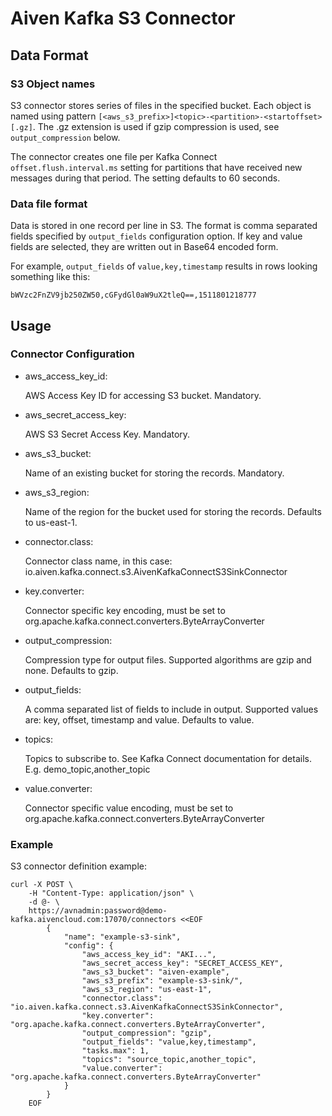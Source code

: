 # Aiven Kafka S3 Connector

## Data Format

### S3 Object names

S3 connector stores series of files in the specified bucket. Each object is named using pattern `[<aws_s3_prefix>]<topic>-<partition>-<startoffset>[.gz]`. The .gz extension is used if gzip compression is used, see `output_compression` below.

The connector creates one file per Kafka Connect `offset.flush.interval.ms` setting for partitions that have received new messages during that period. The setting defaults to 60 seconds.

### Data file format

Data is stored in one record per line in S3. The format is comma separated fields specified by `output_fields` configuration option. If key and value fields are selected, they are written out in Base64 encoded form.

For example, `output_fields` of `value,key,timestamp` results in rows looking something like this:

```
bWVzc2FnZV9jb250ZW50,cGFydGl0aW9uX2tleQ==,1511801218777
```

## Usage

### Connector Configuration

 - aws_access_key_id:

    AWS Access Key ID for accessing S3 bucket. Mandatory.

 - aws_secret_access_key:

    AWS S3 Secret Access Key. Mandatory.

 - aws_s3_bucket:

    Name of an existing bucket for storing the records. Mandatory.

 - aws_s3_region:

    Name of the region for the bucket used for storing the records. Defaults to us-east-1.

 - connector.class:

    Connector class name, in this case: io.aiven.kafka.connect.s3.AivenKafkaConnectS3SinkConnector

 - key.converter:

    Connector specific key encoding, must be set to org.apache.kafka.connect.converters.ByteArrayConverter

 - output_compression:

    Compression type for output files. Supported algorithms are gzip and none. Defaults to gzip.

 - output_fields:

    A comma separated list of fields to include in output. Supported values are: key, offset, timestamp and value. Defaults to value.

 - topics:

    Topics to subscribe to. See Kafka Connect documentation for details. E.g. demo_topic,another_topic

 - value.converter:

    Connector specific value encoding, must be set to org.apache.kafka.connect.converters.ByteArrayConverter

### Example

S3 connector definition example:

```
curl -X POST \
    -H "Content-Type: application/json" \
    -d @- \
    https://avnadmin:password@demo-kafka.aivencloud.com:17070/connectors <<EOF
        {
            "name": "example-s3-sink",
            "config": {
                "aws_access_key_id": "AKI...",
                "aws_secret_access_key": "SECRET_ACCESS_KEY",
                "aws_s3_bucket": "aiven-example",
                "aws_s3_prefix": "example-s3-sink/",
                "aws_s3_region": "us-east-1",
                "connector.class": "io.aiven.kafka.connect.s3.AivenKafkaConnectS3SinkConnector",
                "key.converter": "org.apache.kafka.connect.converters.ByteArrayConverter",
                "output_compression": "gzip",
                "output_fields": "value,key,timestamp",
                "tasks.max": 1,
                "topics": "source_topic,another_topic",
                "value.converter": "org.apache.kafka.connect.converters.ByteArrayConverter"
            }
        }
    EOF
```
